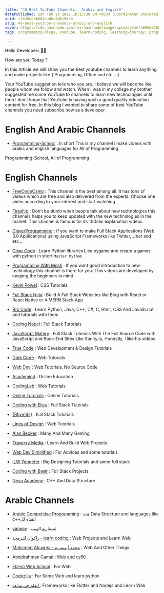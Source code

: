 ```yaml
---
title: "40 Best YouTube Channels,  Arabic and English"
datePublished: Sat Feb 26 2022 18:13:38 GMT+0000 (Coordinated Universal Time)
cuid: cl045wdab061dudnv9q5i9zdo
slug: 40-best-youtube-channels-arabic-and-english
cover: https://cdn.hashnode.com/res/hashnode/image/upload/v1645895667652/z44hiE0Es.png
tags: programming-blogs, youtube, learn-coding, learning-journey, programming-school

---
```


Hello Developers 👏👋

How are you Today ?

In this Article we will show you the best youtube channels to learn anything and make projects like { Programming, Office and etc... }

Your YouTube suggestion tells who you are. I believe we will become like people whom we follow and watch. When I was in my college my brother suggested me some YouTube to channels to learn new technologies until then I don't know that YouTube is having such a good quality education content for free. In this blog I wanted to share some of best YouTube channels you need subscribe now as a developer.

# English And Arabic Channels
- [Programming-School](https://www.youtube.com/channel/UC1YTVmV31RZV2oie1kKpJkw) : In short This is my channel i make videos with arabic and english languages for All of Programming

Programming-School, All of Programming

# English Channels
- [FreeCodeCamp](https://www.youtube.com/c/Freecodecamp) : This channel is the best among all. It has tons of videos which are free and also delivered from the experts. Choose one video according to your interest and start watching.

- [Fireship](https://www.youtube.com/c/Fireship) : Don't be dumb when people talk about new technologies this channels helps you to keep updated with the new technologies in the market. This channel is famous for its 100sec explanation videos.

- [CleverProgramming](https://www.youtube.com/c/CleverProgrammer) : If you want to make Full Stack Applications (Web 3.0 Applications) using JavaScript Frameworks like Twitter, Uber and etc...

-  [Clear Code](https://www.youtube.com/c/ClearCode) : Learn Python libraries Like pygame and create a games with python In short ```Master Python```

- [Programming With Mosh](https://www.youtube.com/c/programmingwithmosh) : If you want good introduction to new technology this channel is there for you. This videos are developed by keeping the beginners in mind.

- [Kevin Powel](https://www.youtube.com/kepowob) : CSS Tutorials

- [Full Stack Nirja](https://www.youtube.com/c/FullStackNiraj) : Build A Full Stack Websites like Blog with React or React Native or A MERN Stack App

- [Bro Code](https://www.youtube.com/c/BroCodez) : Learn Python, Java, C++, C#, C, Html, CSS And JavaScript and tutorials with them

- [Coding Napel](https://www.youtube.com/c/CodingNepal) : Full Stack Tutorials

- [JavaScript Matery](https://www.youtube.com/c/JavaScriptMastery) : Full Stack Tutorials With The Full Source Code with JavaScript and Back-End Sites Like Sanity.io, Honestly, I like his videos

- [True Code](https://www.youtube.com/c/TrueCoder) : Web Development & Design Tutorials

- [Dark Code](https://www.youtube.com/c/DarkCodeOnline) : Web Tutorials

- [Web Dev](https://www.youtube.com/c/WebDevelopment) : Web Tutorials, No Source Code

- [Academind](https://www.youtube.com/c/Academind) : Online Education

- [CodingLab](https://www.youtube.com/c/CodingLabYT) : Web Tutorials

- [Online Tutorials](https://www.youtube.com/c/OnlineTutorials4Designers) : Online Tutorials

- [Coding with Elias](https://www.youtube.com/c/CodingwithElias) : Full Stack Tutorials

- [{RhymBil}](https://www.youtube.com/c/RhymBil) : Full Stack Tutorials

- [Lines of Design](https://www.youtube.com/channel/UCno6nQho0ifTVhKyvJqxCmw) : Web Tutorials

- [Alan Becker](https://www.youtube.com/c/noogai89) : Many And Many Gaming

- [Traversy Media](https://www.youtube.com/c/TraversyMedia) : Learn And Build Web Projects

- [Web Dev Simplified](https://www.youtube.com/c/WebDevSimplified) : For Advices and some tutorials

- [ILW Yennefer](https://www.youtube.com/channel/UC5XDHSUoBC11Kj-iIpx7QkA) : Big Designing Tutorials and some full stack

- [Coding with Basir](https://www.youtube.com/c/CodingwithBasir) : Full Stack Projects

- [Neso Academy](https://www.youtube.com/c/nesoacademy) : C++ And Data Structure

# Arabic Channels

- [Arabic Competitive Programming](https://www.youtube.com/c/ArabicCompetitiveProgramming) : هذه Data Structure and languages like c++القناه لل

- [yapoey](https://www.youtube.com/c/yapoey-tech) : لمشاريع الويب

- [راكوان للبرمجة - learn coding](https://www.youtube.com/channel/UCIKDaj_tCR7ntiwM71DfaBg) : Web Projects and Learn Web

- [Mohamed Abusrea - محمد أبوسريع](https://www.youtube.com/c/MohamedAbusrea) : Web And Other Things

- [Abdelrahman Gamal](https://www.youtube.com/c/AbdelrahmanGamal) : Web and cs50

- [Elzero Web School](https://www.youtube.com/c/ElzeroInfo) : For Web

- [Codezilla](https://www.youtube.com/c/Codezilla) : For Some Web and learn python

- [اتعلم فى ساعة ](https://www.youtube.com/channel/UCs8PwUcH93uchrEZkB8ltNw) : Frameworks like Flutter and Nodejs and Learn Web